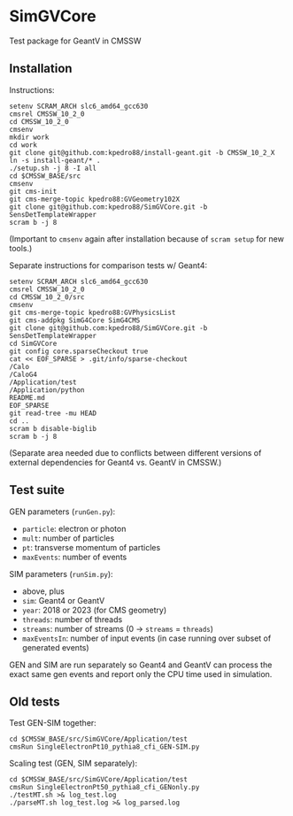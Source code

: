 # SimGVCore
Test package for GeantV in CMSSW

## Installation

Instructions:
```
setenv SCRAM_ARCH slc6_amd64_gcc630
cmsrel CMSSW_10_2_0
cd CMSSW_10_2_0
cmsenv
mkdir work
cd work
git clone git@github.com:kpedro88/install-geant.git -b CMSSW_10_2_X
ln -s install-geant/* .
./setup.sh -j 8 -I all
cd $CMSSW_BASE/src
cmsenv
git cms-init
git cms-merge-topic kpedro88:GVGeometry102X
git clone git@github.com:kpedro88/SimGVCore.git -b SensDetTemplateWrapper
scram b -j 8
```
(Important to `cmsenv` again after installation because of `scram setup` for new tools.)

Separate instructions for comparison tests w/ Geant4:
```
setenv SCRAM_ARCH slc6_amd64_gcc630
cmsrel CMSSW_10_2_0
cd CMSSW_10_2_0/src
cmsenv
git cms-merge-topic kpedro88:GVPhysicsList
git cms-addpkg SimG4Core SimG4CMS
git clone git@github.com:kpedro88/SimGVCore.git -b SensDetTemplateWrapper
cd SimGVCore
git config core.sparseCheckout true
cat << EOF_SPARSE > .git/info/sparse-checkout
/Calo
/CaloG4
/Application/test
/Application/python
README.md
EOF_SPARSE
git read-tree -mu HEAD
cd ..
scram b disable-biglib
scram b -j 8
```
(Separate area needed due to conflicts between different versions of external dependencies for Geant4 vs. GeantV in CMSSW.)

## Test suite

GEN parameters (`runGen.py`):
* `particle`: electron or photon
* `mult`: number of particles
* `pt`: transverse momentum of particles
* `maxEvents`: number of events

SIM parameters (`runSim.py`):
* above, plus
* `sim`: Geant4 or GeantV
* `year`: 2018 or 2023 (for CMS geometry)
* `threads`: number of threads
* `streams`: number of streams (0 -> `streams` = `threads`)
* `maxEventsIn`: number of input events (in case running over subset of generated events)

GEN and SIM are run separately so Geant4 and GeantV can process the exact same gen events and report only the CPU time used in simulation.

## Old tests

Test GEN-SIM together:
```
cd $CMSSW_BASE/src/SimGVCore/Application/test
cmsRun SingleElectronPt10_pythia8_cfi_GEN-SIM.py
```

Scaling test (GEN, SIM separately):
```
cd $CMSSW_BASE/src/SimGVCore/Application/test
cmsRun SingleElectronPt50_pythia8_cfi_GENonly.py
./testMT.sh >& log_test.log
./parseMT.sh log_test.log >& log_parsed.log
```
